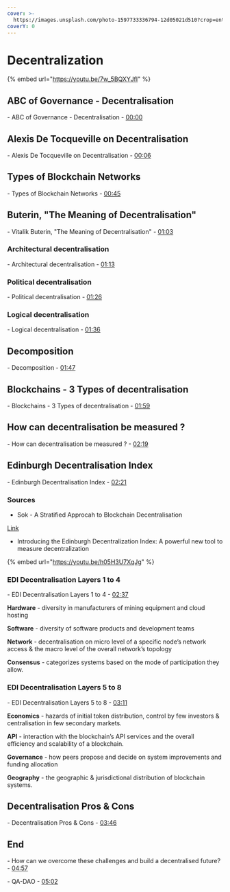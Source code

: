 ```yaml
---
cover: >-
  https://images.unsplash.com/photo-1597733336794-12d05021d510?crop=entropy&cs=tinysrgb&fm=jpg&ixid=MnwxOTcwMjR8MHwxfHNlYXJjaHwyfHxuZXR3b3JrfGVufDB8fHx8MTY1OTkxMjU3Nw&ixlib=rb-1.2.1&q=80
coverY: 0
---
```


# Decentralization

{% embed url="https://youtu.be/7w_5BQXYJfI" %}

## ABC of Governance - Decentralisation

\- ABC of Governance - Decentralisation - [00:00](https://www.youtube.com/watch?v=7w\_5BQXYJfI\&t=0s)&#x20;

## Alexis De Tocqueville on Decentralisation

\- Alexis De Tocqueville on Decentralisation - [00:06](https://www.youtube.com/watch?v=7w\_5BQXYJfI\&t=6s)&#x20;

## Types of Blockchain Networks

\- Types of Blockchain Networks - [00:45](https://www.youtube.com/watch?v=7w\_5BQXYJfI\&t=45s)&#x20;

## Buterin, "The Meaning of Decentralisation"

\- Vitalik Buterin, "The Meaning of Decentralisation" - [01:03](https://www.youtube.com/watch?v=7w\_5BQXYJfI\&t=63s)&#x20;

### Architectural decentralisation

\- Architectural decentralisation - [01:13](https://www.youtube.com/watch?v=7w\_5BQXYJfI\&t=73s)&#x20;

### Political decentralisation

\- Political decentralisation - [01:26](https://www.youtube.com/watch?v=7w\_5BQXYJfI\&t=86s)&#x20;

### Logical decentralisation

\- Logical decentralisation - [01:36](https://www.youtube.com/watch?v=7w\_5BQXYJfI\&t=96s)&#x20;

## Decomposition

\- Decomposition - [01:47](https://www.youtube.com/watch?v=7w\_5BQXYJfI\&t=107s)&#x20;

## Blockchains - 3 Types of decentralisation

\- Blockchains - 3 Types of decentralisation - [01:59](https://www.youtube.com/watch?v=7w\_5BQXYJfI\&t=119s)&#x20;

## How can decentralisation be measured ?

\- How can decentralisation be measured ? - [02:19](https://www.youtube.com/watch?v=7w\_5BQXYJfI\&t=139s)&#x20;

## Edinburgh Decentralisation Index

\- Edinburgh Decentralisation Index - [02:21](https://www.youtube.com/watch?v=7w\_5BQXYJfI\&t=141s)&#x20;

### Sources

* Sok - A Stratified Approcah to Blockchain Decentralisation

[Link](https://arxiv.org/pdf/2211.01291.pdf)

* Introducing the Edinburgh Decentralization Index: A powerful new tool to measure decentralization

{% embed url="https://youtu.be/h05H3U7XqJg" %}

### &#x20;EDI Decentralisation Layers 1 to 4

\- EDI Decentralisation Layers 1 to 4 - [02:37](https://www.youtube.com/watch?v=7w\_5BQXYJfI\&t=157s)&#x20;

**Hardware** - diversity in manufacturers of mining equipment and cloud hosting

**Software** - diversity of software products and development teams

**Network** - decentralisation on micro level of a specific node’s network access & the macro level of the overall network’s topology

**Consensus** - categorizes systems based on the mode of participation they allow.

### EDI Decentralisation Layers 5 to 8&#x20;

\- EDI Decentralisation Layers 5 to 8 - [03:11](https://www.youtube.com/watch?v=7w\_5BQXYJfI\&t=191s)&#x20;

**Economics** - hazards of initial token distribution, control by few investors & centralisation in few secondary markets.

**API** - interaction with the blockchain’s API services and the overall efficiency and scalability of a blockchain.

**Governance** - how peers propose and decide on system improvements and funding allocation

**Geography** - the geographic & jurisdictional distribution of blockchain systems.

## Decentralisation Pros & Cons

\- Decentralisation Pros & Cons - [03:46](https://www.youtube.com/watch?v=7w\_5BQXYJfI\&t=226s)&#x20;



## End

\- How can we overcome these challenges and build a decentralised future? - [04:57](https://www.youtube.com/watch?v=7w\_5BQXYJfI\&t=297s)&#x20;

\- QA-DAO - [05:02](https://www.youtube.com/watch?v=7w\_5BQXYJfI\&t=302s)
